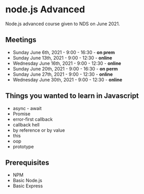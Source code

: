 # node.js Advanced

Node.js advanced course given to NDS on June 2021.

## Meetings

- Sunday June 6th, 2021 - 9:00 - 16:30 - **on prem**
- Sunday June 13th, 2021 - 9:00 - 12:30 - **online**
- Wednesday June 16th, 2021 - 9:00 - 12:30 - **online**
- Sunday June 20th, 2021 - 9:00 - 16:30 - **on perm**
- Sunday June 27th, 2021 - 9:00 - 12:30 - **online**
- Wednesday June 30th, 2021 - 9:00 - 12:30 - **online**

## Things you wanted to learn in Javascript

- async - await
- Promise
- error-first callback
- callback hell
- by reference or by value
- this
- oop
- prototype

## Prerequisites

- NPM
- Basic Node.js
- Basic Express

